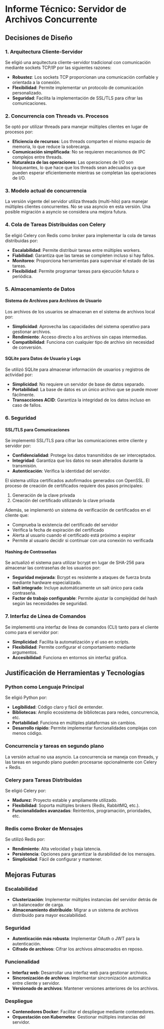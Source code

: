 # Informe Técnico: Servidor de Archivos Concurrente

## Decisiones de Diseño

### 1. Arquitectura Cliente-Servidor

Se eligió una arquitectura cliente-servidor tradicional con comunicación mediante sockets TCP/IP por las siguientes razones:

- **Robustez**: Los sockets TCP proporcionan una comunicación confiable y orientada a la conexión.
- **Flexibilidad**: Permite implementar un protocolo de comunicación personalizado.
- **Seguridad**: Facilita la implementación de SSL/TLS para cifrar las comunicaciones.

### 2. Concurrencia con Threads vs. Procesos

Se optó por utilizar threads para manejar múltiples clientes en lugar de procesos por:

- **Eficiencia de recursos**: Los threads comparten el mismo espacio de memoria, lo que reduce la sobrecarga.
- **Comunicación simplificada**: No se requieren mecanismos de IPC complejos entre threads.
- **Naturaleza de las operaciones**: Las operaciones de I/O son bloqueantes, lo que hace que los threads sean adecuados ya que pueden esperar eficientemente mientras se completan las operaciones de I/O.

### 3. Modelo actual de concurrencia

La versión vigente del servidor utiliza threads (multi-hilo) para manejar múltiples clientes concurrentes. No se usa asyncio en esta versión. Una posible migración a asyncio se considera una mejora futura.

### 4. Cola de Tareas Distribuidas con Celery

Se eligió Celery con Redis como broker para implementar la cola de tareas distribuidas por:

- **Escalabilidad**: Permite distribuir tareas entre múltiples workers.
- **Fiabilidad**: Garantiza que las tareas se completen incluso si hay fallos.
- **Monitoreo**: Proporciona herramientas para supervisar el estado de las tareas.
- **Flexibilidad**: Permite programar tareas para ejecución futura o periódica.

### 5. Almacenamiento de Datos

#### Sistema de Archivos para Archivos de Usuario

Los archivos de los usuarios se almacenan en el sistema de archivos local por:

- **Simplicidad**: Aprovecha las capacidades del sistema operativo para gestionar archivos.
- **Rendimiento**: Acceso directo a los archivos sin capas intermedias.
- **Compatibilidad**: Funciona con cualquier tipo de archivo sin necesidad de conversión.

#### SQLite para Datos de Usuario y Logs

Se utilizó SQLite para almacenar información de usuarios y registros de actividad por:

- **Simplicidad**: No requiere un servidor de base de datos separado.
- **Portabilidad**: La base de datos es un único archivo que se puede mover fácilmente.
- **Transacciones ACID**: Garantiza la integridad de los datos incluso en caso de fallos.

### 6. Seguridad

#### SSL/TLS para Comunicaciones

Se implementó SSL/TLS para cifrar las comunicaciones entre cliente y servidor por:

- **Confidencialidad**: Protege los datos transmitidos de ser interceptados.
- **Integridad**: Garantiza que los datos no sean alterados durante la transmisión.
- **Autenticación**: Verifica la identidad del servidor.

El sistema utiliza certificados autofirmados generados con OpenSSL. El proceso de creación de certificados requiere dos pasos principales:

1. Generación de la clave privada
2. Creación del certificado utilizando la clave privada

Además, se implementó un sistema de verificación de certificados en el cliente que:
- Comprueba la existencia del certificado del servidor
- Verifica la fecha de expiración del certificado
- Alerta al usuario cuando el certificado está próximo a expirar
- Permite al usuario decidir si continuar con una conexión no verificada

#### Hashing de Contraseñas

Se actualizó el sistema para utilizar bcrypt en lugar de SHA-256 para almacenar las contraseñas de los usuarios por:

- **Seguridad mejorada**: Bcrypt es resistente a ataques de fuerza bruta mediante hardware especializado.
- **Salt integrado**: Incluye automáticamente un salt único para cada contraseña.
- **Factor de trabajo configurable**: Permite ajustar la complejidad del hash según las necesidades de seguridad.

### 7. Interfaz de Línea de Comandos

Se implementó una interfaz de línea de comandos (CLI) tanto para el cliente como para el servidor por:

- **Simplicidad**: Facilita la automatización y el uso en scripts.
- **Flexibilidad**: Permite configurar el comportamiento mediante argumentos.
- **Accesibilidad**: Funciona en entornos sin interfaz gráfica.

## Justificación de Herramientas y Tecnologías

### Python como Lenguaje Principal

Se eligió Python por:

- **Legibilidad**: Código claro y fácil de entender.
- **Bibliotecas**: Amplio ecosistema de bibliotecas para redes, concurrencia, etc.
- **Portabilidad**: Funciona en múltiples plataformas sin cambios.
- **Desarrollo rápido**: Permite implementar funcionalidades complejas con menos código.

### Concurrencia y tareas en segundo plano

La versión actual no usa asyncio. La concurrencia se maneja con threads, y las tareas en segundo plano pueden procesarse opcionalmente con Celery + Redis.

### Celery para Tareas Distribuidas

Se eligió Celery por:

- **Madurez**: Proyecto estable y ampliamente utilizado.
- **Flexibilidad**: Soporta múltiples brokers (Redis, RabbitMQ, etc.).
- **Funcionalidades avanzadas**: Reintentos, programación, prioridades, etc.

### Redis como Broker de Mensajes

Se utilizó Redis por:

- **Rendimiento**: Alta velocidad y baja latencia.
- **Persistencia**: Opciones para garantizar la durabilidad de los mensajes.
- **Simplicidad**: Fácil de configurar y mantener.

## Mejoras Futuras

### Escalabilidad

- **Clusterización**: Implementar múltiples instancias del servidor detrás de un balanceador de carga.
- **Almacenamiento distribuido**: Migrar a un sistema de archivos distribuido para mayor escalabilidad.

### Seguridad

- **Autenticación más robusta**: Implementar OAuth o JWT para la autenticación.
- **Cifrado de archivos**: Cifrar los archivos almacenados en reposo.

### Funcionalidad

- **Interfaz web**: Desarrollar una interfaz web para gestionar archivos.
- **Sincronización de archivos**: Implementar sincronización automática entre cliente y servidor.
- **Versionado de archivos**: Mantener versiones anteriores de los archivos.

### Despliegue

- **Contenedores Docker**: Facilitar el despliegue mediante contenedores.
- **Orquestación con Kubernetes**: Gestionar múltiples instancias del servidor.
